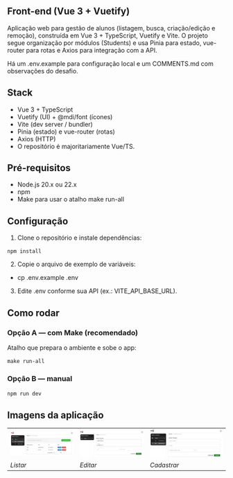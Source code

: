 ## Front-end (Vue 3 + Vuetify)

Aplicação web para gestão de alunos (listagem, busca, criação/edição e remoção), construída em Vue 3 + TypeScript, Vuetify e Vite. O projeto segue organização por módulos (Students) e usa Pinia para estado, vue-router para rotas e Axios para integração com a API.

Há um .env.example para configuração local e um COMMENTS.md com observações do desafio. 
 
## Stack

- Vue 3 + TypeScript
- Vuetify (UI) + @mdi/font (ícones)
- Vite (dev server / bundler)
- Pinia (estado) e vue-router (rotas)
- Axios (HTTP)
- O repositório é majoritariamente Vue/TS.

## Pré-requisitos

- Node.js 20.x ou 22.x
- npm
- Make para usar o atalho make run-all

## Configuração

1. Clone o repositório e instale dependências:
``` 
npm install
```
2. Copie o arquivo de exemplo de variáveis:
- cp .env.example .env
3. Edite .env conforme sua API (ex.: VITE_API_BASE_URL).

## Como rodar
### Opção A — com Make (recomendado)
Atalho que prepara o ambiente e sobe o app:
```
make run-all
```
### Opção B — manual
```
npm run dev
```

## Imagens da aplicação

<table>
  <tr>
    <td><img src="docs/screenshots/listar-alunos.png" alt="Listar" width="420"></td>
    <td><img src="docs/screenshots/editar-cadastro.png" alt="Editar" width="420"></td>
    <td><img src="docs/screenshots/cadastrar-aluno.png" alt="Cadastrar" width="420"></td>

  </tr>
  <tr>
    <td align="Listar"><em>Listar</em></td>
    <td align="Editar"><em>Editar</em></td>
    <td align="Cadastrar"><em>Cadastrar</em></td>
  </tr>
</table>


